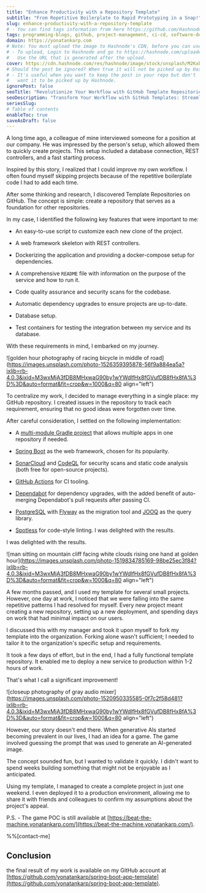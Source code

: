 ```yaml
---
title: "Enhance Productivity with a Repository Template"
subtitle: "From Repetitive Boilerplate to Rapid Prototyping in a Snap!"
slug: enhance-productivity-with-a-repository-template
# - You can find tags information from here https://github.com/Hashnode/support/blob/main/misc/tags.json
tags: programming-blogs, github, project-management, ci-cd, software-development-tools
domain: https://yonatankarp.com
# Note: You must upload the image to Hashnode's CDN, before you can use it here.
# - To upload, Login to Hashnode and go to https://hashnode.com/uploader
#   Use the URL that is generated after the upload.
cover: https://cdn.hashnode.com/res/hashnode/image/stock/unsplash/M2Kxb80gqcc/upload/35dc7cae9ebbacd3bcd2c3047cc867a8.jpeg
# Should the post be ignored? When true it will not be picked up by Hashnode.
# - It's useful when you want to keep the post in your repo but don't
#   want it to be picked up by Hashnode.
ignorePost: false
seoTitle: "Revolutionize Your Workflow with GitHub Template Repositories"
seoDescription: "Transform Your Workflow with GitHub Templates: Streamline project management, automate CI/CD, and boost productivity with versatile repositories"
seriesSlug:
# Table of contents
enableToc: true
saveAsDraft: false
---
```



A long time ago, a colleague of mine interviewed someone for a position at our company. He was impressed by the person's setup, which allowed them to quickly create projects. This setup included a database connection, REST controllers, and a fast starting process.

Inspired by this story, I realized that I could improve my own workflow. I often found myself skipping projects because of the repetitive boilerplate code I had to add each time.

After some thinking and research, I discovered Template Repositories on GitHub. The concept is simple: create a repository that serves as a foundation for other repositories.

In my case, I identified the following key features that were important to me:

* An easy-to-use script to customize each new clone of the project.
    
* A web framework skeleton with REST controllers.
    
* Dockerizing the application and providing a docker-compose setup for dependencies.
    
* A comprehensive `README` file with information on the purpose of the service and how to run it.
    
* Code quality assurance and security scans for the codebase.
    
* Automatic dependency upgrades to ensure projects are up-to-date.
    
* Database setup.
    
* Test containers for testing the integration between my service and its database.
    

With these requirements in mind, I embarked on my journey.

![golden hour photography of racing bicycle in middle of road](https://images.unsplash.com/photo-1526359395878-56f9a884ea5a?ixlib=rb-4.0.3&ixid=M3wxMjA3fDB8MHxwaG90by1wYWdlfHx8fGVufDB8fHx8fA%3D%3D&auto=format&fit=crop&w=1000&q=80 align="left")

To centralize my work, I decided to manage everything in a single place: my GitHub repository. I created issues in the repository to track each requirement, ensuring that no good ideas were forgotten over time.

After careful consideration, I settled on the following implementation:

* A [multi-module Gradle project](https://docs.gradle.org/current/userguide/multi_project_builds.html) that allows multiple apps in one repository if needed.
    
* [Spring Boot](https://spring.io/projects/spring-boot) as the web framework, chosen for its popularity.
    
* [SonarCloud](https://www.sonarsource.com/products/sonarcloud/) and [CodeQL](https://codeql.github.com/) for security scans and static code analysis (both free for open-source projects).
    
* [GitHub Actions](https://github.com/features/actions) for CI tooling.
    
* [Dependabot](https://github.blog/2020-06-01-keep-all-your-packages-up-to-date-with-dependabot/) for dependency upgrades, with the added benefit of auto-merging Dependabot's pull requests after passing CI.
    
* [PostgreSQL](https://www.postgresql.org/) with [Flyway](https://flywaydb.org/) as the migration tool and [JOOQ](https://www.jooq.org/) as the query library.
    
* [Spotless](https://github.com/diffplug/spotless) for code-style linting. I was delighted with the results.
    

I was delighted with the results.

![man sitting on mountain cliff facing white clouds rising one hand at golden hour](https://images.unsplash.com/photo-1519834785169-98be25ec3f84?ixlib=rb-4.0.3&ixid=M3wxMjA3fDB8MHxwaG90by1wYWdlfHx8fGVufDB8fHx8fA%3D%3D&auto=format&fit=crop&w=1000&q=80 align="left")

A few months passed, and I used my template for several small projects. However, one day at work, I noticed that we were falling into the same repetitive patterns I had resolved for myself. Every new project meant creating a new repository, setting up a new deployment, and spending days on work that had minimal impact on our users.

I discussed this with my manager and took it upon myself to fork my template into the organization. Forking alone wasn't sufficient; I needed to tailor it to the organization's specific setup and requirements.

It took a few days of effort, but in the end, I had a fully functional template repository. It enabled me to deploy a new service to production within 1-2 hours of work.

That's what I call a significant improvement!

![closeup photography of gray audio mixer](https://images.unsplash.com/photo-1520950335585-0f7c2f58d481?ixlib=rb-4.0.3&ixid=M3wxMjA3fDB8MHxwaG90by1wYWdlfHx8fGVufDB8fHx8fA%3D%3D&auto=format&fit=crop&w=1000&q=80 align="left")

However, our story doesn't end there. When generative AIs started becoming prevalent in our lives, I had an idea for a game. The game involved guessing the prompt that was used to generate an AI-generated image.

The concept sounded fun, but I wanted to validate it quickly. I didn't want to spend weeks building something that might not be enjoyable as I anticipated.

Using my template, I managed to create a complete project in just one weekend. I even deployed it to a production environment, allowing me to share it with friends and colleagues to confirm my assumptions about the project's appeal.

P.S. - The game POC is still available at [https://beat-the-machine.yonatankarp.com/](https://beat-the-machine.yonatankarp.com/).

%%[contact-me]

## Conclusion

the final result of my work is available on my GitHub account at [https://github.com/yonatankarp/spring-boot-app-template](https://github.com/yonatankarp/spring-boot-app-template).
